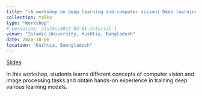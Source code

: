 ```yaml
---
title: "(A workshop on deep learning and computer vision) Deep learning in a nutshell"
collection: talks
type: "Workshop"
# permalink: /talks/2013-03-01-tutorial-1
venue: "Islamic University, Kushtia, Bangladesh"
date: 2020-10-06
location: "Kushtia, Banngladesh"
---
```


[Slides](https://docs.google.com/presentation/d/15zdmzcsTlWJTkKBCqDN8Ef50OKlfene9/edit?usp=sharing&ouid=107802786985079478131&rtpof=true&sd=true)

In this workshop, students learns different concepts of computer vision and image processing tasks and obtain hands-on experience in training deep various learning models.
